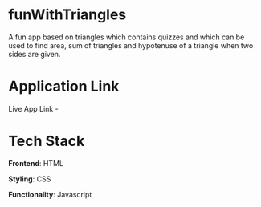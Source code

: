 # funWithTriangles

A fun app based on triangles which contains quizzes and which can be used to find area, sum of triangles and hypotenuse of a triangle when two sides are given.

# Application Link

Live App Link -

# Tech Stack

<b>Frontend</b>: HTML

<b>Styling</b>: CSS

<b>Functionality</b>: Javascript
